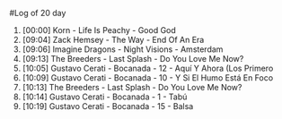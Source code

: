 #Log of 20 day

1. [00:00] Korn - Life Is Peachy - Good God
1. [09:04] Zack Hemsey - The Way - End Of An Era
1. [09:06] Imagine Dragons - Night Visions - Amsterdam
1. [09:13] The Breeders - Last Splash - Do You Love Me Now?
1. [10:05] Gustavo Cerati - Bocanada - 12 - Aquí Y Ahora (Los Primero
1. [10:09] Gustavo Cerati - Bocanada - 10 - Y Si El Humo Está En Foco
1. [10:13] The Breeders - Last Splash - Do You Love Me Now?
1. [10:14] Gustavo Cerati - Bocanada - 1 - Tabú
1. [10:19] Gustavo Cerati - Bocanada - 15 - Balsa
